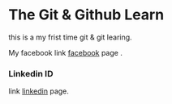 # The Git & Github Learn

this is a my frist time git & git learing.

My facebook link [facebook](https://www.facebook.com/shrabontop/) page .

### Linkedin ID 
link [linkedin](https://www.linkedin.com/in/bikash-sarker-739a76125/) page.
